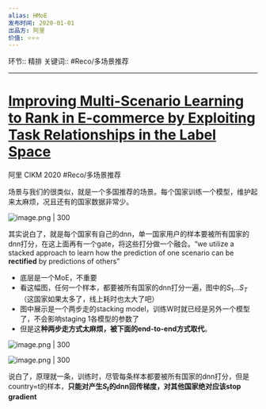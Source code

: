 ```yaml
---
alias: HMoE
发布时间: 2020-01-01
出品方: 阿里
价值: ⭐⭐⭐
---
```


环节:: 精排
关键词:: #Reco/多场景推荐 

---

# [Improving Multi-Scenario Learning to Rank in E-commerce by Exploiting Task Relationships in the Label Space](https://cs.nju.edu.cn/_upload/tpl/01/0c/268/template268/pdf/CIKM-2020-Li.pdf)
阿里 CIKM 2020 #Reco/多场景推荐

场景与我们的很类似，就是一个多国推荐的场景。每个国家训练一个模型，维护起来太麻烦，况且还有的国家数据非常少。


![image.png | 300](assets/image-20220106153606-9u3umla.png)

其实说白了，就是每个国家有自己的dnn，单一国家用户的样本要被所有国家的dnn打分，在这上面再有一个gate，将这些打分做一个融合。“we utilize a stacked approach to learn how the prediction of one scenario can be **rectified** by predictions of others”

* 底层是一个MoE，不重要
* 看这幅图，任何一个样本，都要被所有国家的dnn打分一遍，图中的$S_1...S_T$（这国家如果太多了，线上耗时也太大了吧）
* 图中展示是一个两步走的stacking model，训练W时就已经是另外一个模型了，不会影响staging 1各模型的参数了
* 但是这**种两步走方式太麻烦，被下面的end-to-end方式取代**。


![image.png | 300](assets/image-20220106154600-428hmke.png)

![image.png | 300](assets/image-20220106154631-q0icup5.png)

说白了，原理就一条，训练时，尽管每条样本都要被所有国家的dnn打分，但是country=t的样本，**只能对产生$S_t$的dnn回传梯度，对其他国家绝对应该stop gradient**